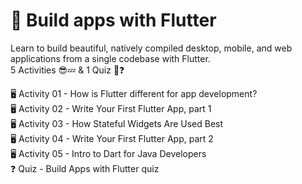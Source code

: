 # 📑 Build apps with Flutter

Learn to build beautiful, natively compiled desktop, mobile, and web applications from a single codebase with Flutter.  
5 Activities 😎💤 & 1 Quiz 🤔❓

🖥️ Activity 01 - How is Flutter different for app development?  
🖥️ Activity 02 - Write Your First Flutter App, part 1  
🖥️ Activity 03 - How Stateful Widgets Are Used Best  
🖥️ Activity 04 - Write Your First Flutter App, part 2  
🖥️ Activity 05 - Intro to Dart for Java Developers  
❓ Quiz - Build Apps with Flutter quiz
